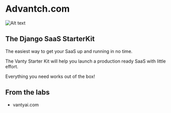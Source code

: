 # Advantch.com 

![Alt text](https://cdn.advantch.com/static/images/logo.png)

## The Django SaaS StarterKit

The easiest way to get your SaaS up and running in no time. 

The Vanty Starter Kit will help you launch a production ready SaaS with little effort. 

Everything you need works out of the box!

## From the labs

- vantyai.com


